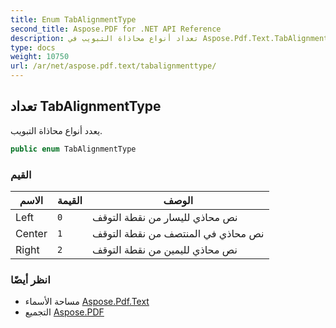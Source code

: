 ```yaml
---
title: Enum TabAlignmentType
second_title: Aspose.PDF for .NET API Reference
description: تعداد أنواع محاذاة التبويب في Aspose.Pdf.Text.TabAlignmentType.
type: docs
weight: 10750
url: /ar/net/aspose.pdf.text/tabalignmenttype/
---
```

## تعداد TabAlignmentType

يعدد أنواع محاذاة التبويب.

```csharp
public enum TabAlignmentType
```

### القيم

| الاسم | القيمة | الوصف |
| --- | --- | --- |
| Left | `0` | نص محاذي لليسار من نقطة التوقف |
| Center | `1` | نص محاذي في المنتصف من نقطة التوقف |
| Right | `2` | نص محاذي لليمين من نقطة التوقف |

### انظر أيضًا

* مساحة الأسماء [Aspose.Pdf.Text](../../aspose.pdf.text/)
* التجميع [Aspose.PDF](../../)